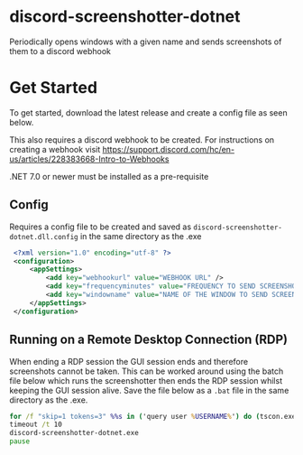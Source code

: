 ﻿# discord-screenshotter-dotnet
Periodically opens windows with a given name and sends screenshots of them to a discord webhook
# Get Started
To get started, download the latest release and create a config file as seen below.

This also requires a discord webhook to be created. For instructions on creating a webhook visit https://support.discord.com/hc/en-us/articles/228383668-Intro-to-Webhooks

.NET 7.0 or newer must be installed as a pre-requisite

## Config

Requires a config file to be created and saved as `discord-screenshotter-dotnet.dll.config` in the same directory as the .exe
   ```xml
    <?xml version="1.0" encoding="utf-8" ?>
    <configuration>
        <appSettings>
            <add key="webhookurl" value="WEBHOOK URL" />
            <add key="frequencyminutes" value="FREQUENCY TO SEND SCREENSHOTS IN MINUTES" />
            <add key="windowname" value="NAME OF THE WINDOW TO SEND SCREENSHOTS OF" />
        </appSettings>
    </configuration>
```
    
## Running on a Remote Desktop Connection (RDP)
When ending a RDP session the GUI session ends and therefore screenshots cannot be taken. This can be worked around using the batch file below which runs the screenshotter then ends the RDP session whilst keeping the GUI session alive. Save the file below as a `.bat` file in the same directory as the .exe.
   ```bat
   for /f "skip=1 tokens=3" %%s in ('query user %USERNAME%') do (tscon.exe %%s /dest:console)
   timeout /t 10
   discord-screenshotter-dotnet.exe
   pause
```

